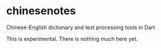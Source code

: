 # chinesenotes
Chinese-English dictionary and text processing tools in Dart

This is experimental. There is nothing much here yet.
